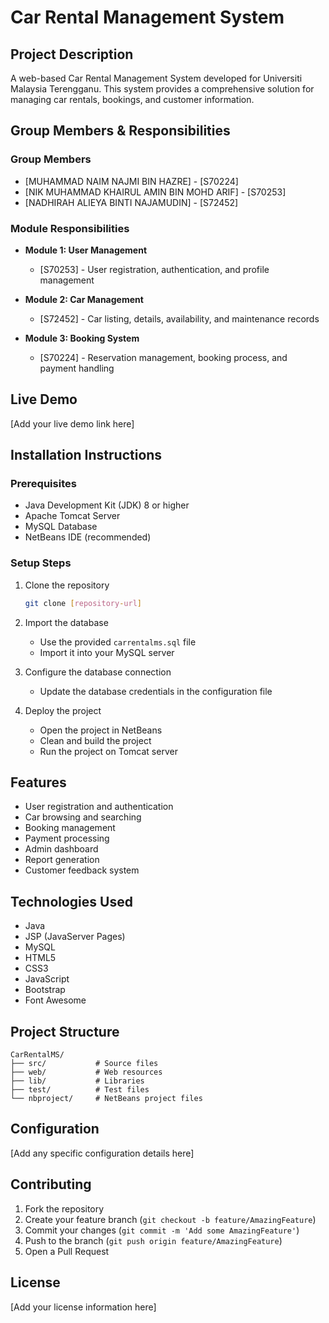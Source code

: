 # Car Rental Management System

## Project Description
A web-based Car Rental Management System developed for Universiti Malaysia Terengganu. This system provides a comprehensive solution for managing car rentals, bookings, and customer information.

## Group Members & Responsibilities

### Group Members
- [MUHAMMAD NAIM NAJMI BIN HAZRE] - [S70224]
- [NIK MUHAMMAD KHAIRUL AMIN BIN MOHD ARIF] - [S70253]
- [NADHIRAH ALIEYA BINTI NAJAMUDIN] - [S72452]

### Module Responsibilities
- **Module 1: User Management**
  - [S70253] - User registration, authentication, and profile management

- **Module 2: Car Management**
  - [S72452] - Car listing, details, availability, and maintenance records

- **Module 3: Booking System**
  - [S70224] - Reservation management, booking process, and payment handling


## Live Demo
[Add your live demo link here]

## Installation Instructions

### Prerequisites
- Java Development Kit (JDK) 8 or higher
- Apache Tomcat Server
- MySQL Database
- NetBeans IDE (recommended)

### Setup Steps
1. Clone the repository
   ```bash
   git clone [repository-url]
   ```

2. Import the database
   - Use the provided `carrentalms.sql` file
   - Import it into your MySQL server

3. Configure the database connection
   - Update the database credentials in the configuration file

4. Deploy the project
   - Open the project in NetBeans
   - Clean and build the project
   - Run the project on Tomcat server

## Features
- User registration and authentication
- Car browsing and searching
- Booking management
- Payment processing
- Admin dashboard
- Report generation
- Customer feedback system

## Technologies Used
- Java
- JSP (JavaServer Pages)
- MySQL
- HTML5
- CSS3
- JavaScript
- Bootstrap
- Font Awesome

## Project Structure
```
CarRentalMS/
├── src/           # Source files
├── web/           # Web resources
├── lib/           # Libraries
├── test/          # Test files
└── nbproject/     # NetBeans project files
```

## Configuration
[Add any specific configuration details here]

## Contributing
1. Fork the repository
2. Create your feature branch (`git checkout -b feature/AmazingFeature`)
3. Commit your changes (`git commit -m 'Add some AmazingFeature'`)
4. Push to the branch (`git push origin feature/AmazingFeature`)
5. Open a Pull Request

## License
[Add your license information here]
